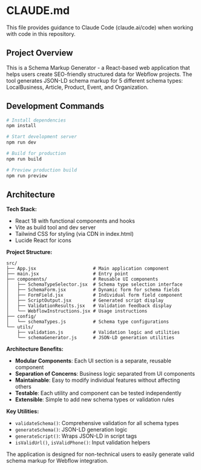 # CLAUDE.md

This file provides guidance to Claude Code (claude.ai/code) when working with code in this repository.

## Project Overview

This is a Schema Markup Generator - a React-based web application that helps users create SEO-friendly structured data for Webflow projects. The tool generates JSON-LD schema markup for 5 different schema types: LocalBusiness, Article, Product, Event, and Organization.

## Development Commands

```bash
# Install dependencies
npm install

# Start development server
npm run dev

# Build for production
npm run build

# Preview production build
npm run preview
```

## Architecture

**Tech Stack:**
- React 18 with functional components and hooks
- Vite as build tool and dev server
- Tailwind CSS for styling (via CDN in index.html)
- Lucide React for icons

**Project Structure:**
```
src/
├── App.jsx                     # Main application component
├── main.jsx                    # Entry point
├── components/                 # Reusable UI components
│   ├── SchemaTypeSelector.jsx  # Schema type selection interface
│   ├── SchemaForm.jsx          # Dynamic form for schema fields
│   ├── FormField.jsx           # Individual form field component
│   ├── ScriptOutput.jsx        # Generated script display
│   ├── ValidationResults.jsx   # Validation feedback display
│   └── WebflowInstructions.jsx # Usage instructions
├── config/
│   └── schemaTypes.js          # Schema type configurations
└── utils/
    ├── validation.js           # Validation logic and utilities
    └── schemaGenerator.js      # JSON-LD generation utilities
```

**Architecture Benefits:**
- **Modular Components**: Each UI section is a separate, reusable component
- **Separation of Concerns**: Business logic separated from UI components
- **Maintainable**: Easy to modify individual features without affecting others
- **Testable**: Each utility and component can be tested independently
- **Extensible**: Simple to add new schema types or validation rules

**Key Utilities:**
- `validateSchema()`: Comprehensive validation for all schema types
- `generateSchema()`: JSON-LD generation logic
- `generateScript()`: Wraps JSON-LD in script tags
- `isValidUrl()`, `isValidPhone()`: Input validation helpers

The application is designed for non-technical users to easily generate valid schema markup for Webflow integration.